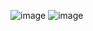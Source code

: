 ![image](https://github.com/user-attachments/assets/63499e34-3ba1-4ee0-8632-7245c6615f1c)
![image](https://github.com/user-attachments/assets/5a28e9bb-4f16-4805-806f-ce32407aae1f)
